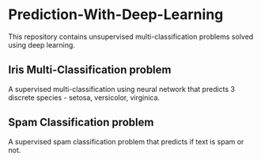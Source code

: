 # Prediction-With-Deep-Learning
This repository contains unsupervised multi-classification problems solved using deep learning. 

## Iris Multi-Classification problem 
A supervised multi-classification using neural network that predicts 3 discrete species - setosa, versicolor, virginica.

## Spam Classification problem 
A supervised spam classification problem that predicts if text is spam or not.
